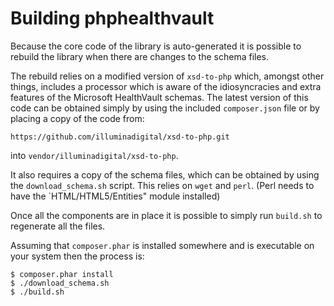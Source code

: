 Building phphealthvault
=======================

Because the core code of the library is auto-generated it is possible to rebuild
the library when there are changes to the schema files.

The rebuild relies on a modified version of `xsd-to-php` which, amongst other 
things, includes a processor which is aware of the idiosyncracies and extra
features of the Microsoft HealthVault schemas. The latest version of this code
can be obtained simply by using the included `composer.json` file or by placing
a copy of the code from:

	https://github.com/illuminadigital/xsd-to-php.git
	
into `vendor/illuminadigital/xsd-to-php`.

It also requires a copy of the schema files, which can be obtained by using the
`download_schema.sh` script. This relies on `wget` and `perl`. (Perl needs to
have the `HTML/HTML5/Entities" module installed)

Once all the components are in place it is possible to simply run `build.sh` to
regenerate all the files. 

Assuming that `composer.phar` is installed somewhere and is executable on your 
system then the process is:

	$ composer.phar install
	$ ./download_schema.sh
	$ ./build.sh
	
